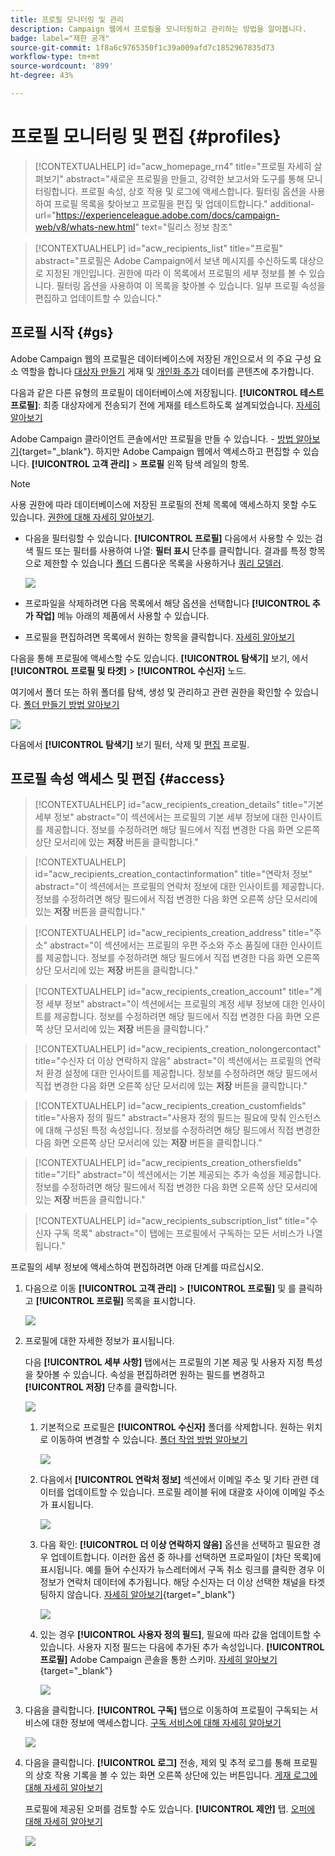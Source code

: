 ```yaml
---
title: 프로필 모니터링 및 관리
description: Campaign 웹에서 프로필을 모니터링하고 관리하는 방법을 알아봅니다.
badge: label="제한 공개"
source-git-commit: 1f8a6c9765350f1c39a009afd7c1852967835d73
workflow-type: tm+mt
source-wordcount: '899'
ht-degree: 43%

---
```


# 프로필 모니터링 및 편집 {#profiles}

>[!CONTEXTUALHELP]
>id="acw_homepage_rn4"
>title="프로필 자세히 살펴보기"
>abstract="새로운 프로필을 만들고, 강력한 보고서와 도구를 통해 모니터링합니다. 프로필 속성, 상호 작용 및 로그에 액세스합니다. 필터링 옵션을 사용하여 프로필 목록을 찾아보고 프로필을 편집 및 업데이트합니다."
>additional-url="https://experienceleague.adobe.com/docs/campaign-web/v8/whats-new.html" text="릴리스 정보 참조"

>[!CONTEXTUALHELP]
>id="acw_recipients_list"
>title="프로필"
>abstract="프로필은 Adobe Campaign에서 보낸 메시지를 수신하도록 대상으로 지정된 개인입니다. 권한에 따라 이 목록에서 프로필의 세부 정보를 볼 수 있습니다. 필터링 옵션을 사용하여 이 목록을 찾아볼 수 있습니다. 일부 프로필 속성을 편집하고 업데이트할 수 있습니다."

## 프로필 시작 {#gs}

Adobe Campaign 웹의 프로필은 데이터베이스에 저장된 개인으로서 의 주요 구성 요소 역할을 합니다 [대상자 만들기](create-audience.md) 게재 및 [개인화 추가](../personalization/personalize.md) 데이터를 콘텐츠에 추가합니다.

다음과 같은 다른 유형의 프로필이 데이터베이스에 저장됩니다. **[!UICONTROL 테스트 프로필]**: 최종 대상자에게 전송되기 전에 게재를 테스트하도록 설계되었습니다. [자세히 알아보기](test-profiles.md)

Adobe Campaign 클라이언트 콘솔에서만 프로필을 만들 수 있습니다. - [방법 알아보기](https://experienceleague.adobe.com/docs/campaign/campaign-v8/audience/add-profiles/create-profiles.html){target="_blank"}. 하지만 Adobe Campaign 웹에서 액세스하고 편집할 수 있습니다. **[!UICONTROL 고객 관리]** > **프로필** 왼쪽 탐색 레일의 항목.

>[!NOTE]
>
>사용 권한에 따라 데이터베이스에 저장된 프로필의 전체 목록에 액세스하지 못할 수도 있습니다. [권한에 대해 자세히 알아보기](../get-started/permissions.md).

* 다음을 필터링할 수 있습니다. **[!UICONTROL 프로필]** 다음에서 사용할 수 있는 검색 필드 또는 필터를 사용하여 나열: **필터 표시** 단추를 클릭합니다. 결과를 특정 항목으로 제한할 수 있습니다 [폴더](../get-started/permissions.md#folders) 드롭다운 목록을 사용하거나 [쿼리 모델러](../query/query-modeler-overview.md).

  ![](assets/profiles-list-filters.png)

* 프로파일을 삭제하려면 다음 목록에서 해당 옵션을 선택합니다 **[!UICONTROL 추가 작업]** 메뉴 아래의 제품에서 사용할 수 있습니다.

* 프로필을 편집하려면 목록에서 원하는 항목을 클릭합니다. [자세히 알아보기](#access)

다음을 통해 프로필에 액세스할 수도 있습니다. **[!UICONTROL 탐색기]** 보기, 에서 **[!UICONTROL 프로필 및 타겟]** > **[!UICONTROL 수신자]** 노드.

여기에서 폴더 또는 하위 폴더를 탐색, 생성 및 관리하고 관련 권한을 확인할 수 있습니다. [폴더 만들기 방법 알아보기](../get-started/permissions.md#folders)

![](assets/profiles-explorer-folder.png)

다음에서 **[!UICONTROL 탐색기]** 보기 필터, 삭제 및 [편집](#access) 프로필.

## 프로필 속성 액세스 및 편집 {#access}

>[!CONTEXTUALHELP]
>id="acw_recipients_creation_details"
>title="기본 세부 정보"
>abstract="이 섹션에서는 프로필의 기본 세부 정보에 대한 인사이트를 제공합니다. 정보를 수정하려면 해당 필드에서 직접 변경한 다음 화면 오른쪽 상단 모서리에 있는 **저장** 버튼을 클릭합니다."

>[!CONTEXTUALHELP]
>id="acw_recipients_creation_contactinformation"
>title="연락처 정보"
>abstract="이 섹션에서는 프로필의 연락처 정보에 대한 인사이트를 제공합니다. 정보를 수정하려면 해당 필드에서 직접 변경한 다음 화면 오른쪽 상단 모서리에 있는 **저장** 버튼을 클릭합니다."

>[!CONTEXTUALHELP]
>id="acw_recipients_creation_address"
>title="주소"
>abstract="이 섹션에서는 프로필의 우편 주소와 주소 품질에 대한 인사이트를 제공합니다. 정보를 수정하려면 해당 필드에서 직접 변경한 다음 화면 오른쪽 상단 모서리에 있는 **저장** 버튼을 클릭합니다."

>[!CONTEXTUALHELP]
>id="acw_recipients_creation_account"
>title="계정 세부 정보"
>abstract="이 섹션에서는 프로필의 계정 세부 정보에 대한 인사이트를 제공합니다. 정보를 수정하려면 해당 필드에서 직접 변경한 다음 화면 오른쪽 상단 모서리에 있는 **저장** 버튼을 클릭합니다."

>[!CONTEXTUALHELP]
>id="acw_recipients_creation_nolongercontact"
>title="수신자 더 이상 연락하지 않음"
>abstract="이 섹션에서는 프로필의 연락처 환경 설정에 대한 인사이트를 제공합니다. 정보를 수정하려면 해당 필드에서 직접 변경한 다음 화면 오른쪽 상단 모서리에 있는 **저장** 버튼을 클릭합니다."

>[!CONTEXTUALHELP]
>id="acw_recipients_creation_customfields"
>title="사용자 정의 필드"
>abstract="사용자 정의 필드는 필요에 맞춰 인스턴스에 대해 구성된 특정 속성입니다. 정보를 수정하려면 해당 필드에서 직접 변경한 다음 화면 오른쪽 상단 모서리에 있는 **저장** 버튼을 클릭합니다."

>[!CONTEXTUALHELP]
>id="acw_recipients_creation_othersfields"
>title="기타"
>abstract="이 섹션에서는 기본 제공되는 추가 속성을 제공합니다. 정보를 수정하려면 해당 필드에서 직접 변경한 다음 화면 오른쪽 상단 모서리에 있는 **저장** 버튼을 클릭합니다."

>[!CONTEXTUALHELP]
>id="acw_recipients_subscription_list"
>title="수신자 구독 목록"
>abstract="이 탭에는 프로필에서 구독하는 모든 서비스가 나열됩니다."

프로필의 세부 정보에 액세스하여 편집하려면 아래 단계를 따르십시오.

1. 다음으로 이동 **[!UICONTROL 고객 관리]** > **[!UICONTROL 프로필]** 및 를 클릭하고 **[!UICONTROL 프로필]** 목록을 표시합니다.

   ![](assets/profiles-list-select.png)

1. 프로필에 대한 자세한 정보가 표시됩니다.

   다음 **[!UICONTROL 세부 사항]** 탭에서는 프로필의 기본 제공 및 사용자 지정 특성을 찾아볼 수 있습니다. 속성을 편집하려면 원하는 필드를 변경하고 **[!UICONTROL 저장]** 단추를 클릭합니다.

   ![](assets/profile-details.png)

   1. 기본적으로 프로필은 **[!UICONTROL 수신자]** 폴더를 삭제합니다. 원하는 위치로 이동하여 변경할 수 있습니다. [폴더 작업 방법 알아보기](../get-started/permissions.md#folders)

      ![](assets/profile-folder.png)

   1. 다음에서 **[!UICONTROL 연락처 정보]** 섹션에서 이메일 주소 및 기타 관련 데이터를 업데이트할 수 있습니다. 프로필 레이블 뒤에 대괄호 사이에 이메일 주소가 표시됩니다.

      ![](assets/profile-address.png)

   1. 다음 확인: **[!UICONTROL 더 이상 연락하지 않음]** 옵션을 선택하고 필요한 경우 업데이트합니다. 이러한 옵션 중 하나를 선택하면 프로파일이 [차단 목록]에 표시됩니다. 예를 들어 수신자가 뉴스레터에서 구독 취소 링크를 클릭한 경우 이 정보가 연락처 데이터에 추가됩니다. 해당 수신자는 더 이상 선택한 채널을 타겟팅하지 않습니다. [자세히 알아보기](https://experienceleague.adobe.com/docs/campaign/campaign-v8/send/failures/quarantines.html){target="_blank"}

      ![](assets/profile-no-longer-contact.png)

   1. 있는 경우 **[!UICONTROL 사용자 정의 필드]**, 필요에 따라 값을 업데이트할 수 있습니다. 사용자 지정 필드는 다음에 추가된 추가 속성입니다. **[!UICONTROL 프로필]** Adobe Campaign 콘솔을 통한 스키마. [자세히 알아보기](https://experienceleague.adobe.com/docs/campaign/campaign-v8/developer/shemas-forms/extend-schema.html){target="_blank"}

      ![](assets/profile-custom-fields.png)

1. 다음을 클릭합니다. **[!UICONTROL 구독]** 탭으로 이동하여 프로필이 구독되는 서비스에 대한 정보에 액세스합니다. [구독 서비스에 대해 자세히 알아보기](manage-services.md)

   ![](assets/profile-subscriptions.png)

1. 다음을 클릭합니다. **[!UICONTROL 로그]** 전송, 제외 및 추적 로그를 통해 프로필의 상호 작용 기록을 볼 수 있는 화면 오른쪽 상단에 있는 버튼입니다. [게재 로그에 대해 자세히 알아보기](../monitor/delivery-logs.md)

   프로필에 제공된 오퍼를 검토할 수도 있습니다. **[!UICONTROL 제안]** 탭. [오퍼에 대해 자세히 알아보기](../msg/offers.md)

   ![](assets/profile-logs.png)
